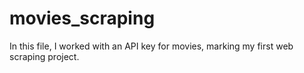 # movies_scraping
In this file, I worked with an API key for movies, marking my first web scraping project.

